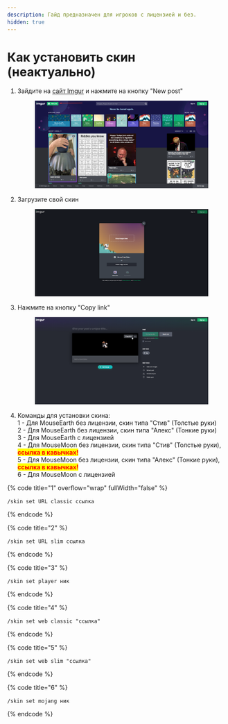 ```yaml
---
description: Гайд предназначен для игроков с лицензией и без.
hidden: true
---
```


# Как установить скин (неактуально)

1.  Зайдите на [сайт Imgur](https://imgur.com/) и нажмите на кнопку "New post"

    <figure><img src="../.gitbook/assets/image (3).png" alt=""><figcaption></figcaption></figure>
2.  Загрузите свой скин&#x20;

    <figure><img src="../.gitbook/assets/image (4).png" alt=""><figcaption></figcaption></figure>
3.  Нажмите на кнопку "Copy link"&#x20;

    <figure><img src="../.gitbook/assets/image (5).png" alt=""><figcaption></figcaption></figure>
4. Команды для установки скина:\
   1 - Для MouseEarth без лицензии, скин типа "Стив" (Толстые руки)\
   2 - Для MouseEarth без лицензии, скин типа "Алекс" (Тонкие руки)\
   3 - Для MouseEarth с лицензией \
   4 - Для MouseMoon без лицензии, скин типа "Стив" (Толстые руки), <mark style="color:red;">**ссылка в кавычках!**</mark>\
   5 - Для MouseMoon без лицензии, скин типа "Алекс" (Тонкие руки), <mark style="color:red;">**ссылка в кавычках!**</mark>\
   6 - Для MouseMoon с лицензией&#x20;

{% code title="1" overflow="wrap" fullWidth="false" %}
```
/skin set URL classic ссылка
```
{% endcode %}

{% code title="2" %}
```
/skin set URL slim ссылка
```
{% endcode %}

{% code title="3" %}
```
/skin set player ник
```
{% endcode %}

{% code title="4" %}
```
/skin set web classic "ссылка"
```
{% endcode %}

{% code title="5" %}
```
/skin set web slim "ссылка"
```
{% endcode %}

{% code title="6" %}
```
/skin set mojang ник
```
{% endcode %}
